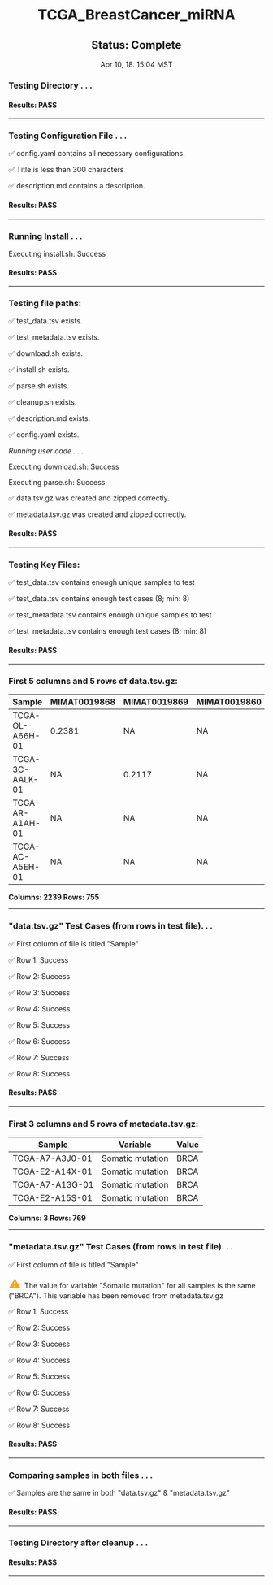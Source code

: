 <h1><center>TCGA_BreastCancer_miRNA</center></h1>
<h2><center> Status: Complete </center></h2>
<center>Apr 10, 18. 15:04 MST</center>


### Testing Directory . . .

#### Results: PASS
---
### Testing Configuration File . . .

&#9989;	config.yaml contains all necessary configurations.

&#9989;	Title is less than 300 characters

&#9989;	description.md contains a description.

#### Results: PASS
---
### Running Install . . .

Executing install.sh: Success

#### Results: PASS
---

### Testing file paths:

&#9989;	test_data.tsv exists.

&#9989;	test_metadata.tsv exists.

&#9989;	download.sh exists.

&#9989;	install.sh exists.

&#9989;	parse.sh exists.

&#9989;	cleanup.sh exists.

&#9989;	description.md exists.

&#9989;	config.yaml exists.

*Running user code . . .*

Executing download.sh: Success

Executing parse.sh: Success

&#9989;	data.tsv.gz was created and zipped correctly.

&#9989;	metadata.tsv.gz was created and zipped correctly.

#### Results: PASS
---
### Testing Key Files:

&#9989;	test_data.tsv contains enough unique samples to test

&#9989;	test_data.tsv contains enough test cases (8; min: 8)

&#9989;	test_metadata.tsv contains enough unique samples to test

&#9989;	test_metadata.tsv contains enough test cases (8; min: 8)

#### Results: PASS
---

### First 5 columns and 5 rows of data.tsv.gz:

|	Sample	|	MIMAT0019868	|	MIMAT0019869	|	MIMAT0019860	|	MIMAT0019862	|
|	---	|	---	|	---	|	---	|	---	|
|	TCGA-OL-A66H-01	|	0.2381	|	NA	|	NA	|	NA	|
|	TCGA-3C-AALK-01	|	NA	|	0.2117	|	NA	|	NA	|
|	TCGA-AR-A1AH-01	|	NA	|	NA	|	NA	|	NA	|
|	TCGA-AC-A5EH-01	|	NA	|	NA	|	NA	|	NA	|

**Columns: 2239 Rows: 755**

---
### "data.tsv.gz" Test Cases (from rows in test file). . .

&#9989;	First column of file is titled "Sample"

&#9989;	Row 1: Success

&#9989;	Row 2: Success

&#9989;	Row 3: Success

&#9989;	Row 4: Success

&#9989;	Row 5: Success

&#9989;	Row 6: Success

&#9989;	Row 7: Success

&#9989;	Row 8: Success

#### Results: PASS
---
### First 3 columns and 5 rows of metadata.tsv.gz:

|	Sample	|	Variable	|	Value	|
|	---	|	---	|	---	|
|	TCGA-A7-A3J0-01	|	Somatic mutation	|	BRCA	|
|	TCGA-E2-A14X-01	|	Somatic mutation	|	BRCA	|
|	TCGA-A7-A13G-01	|	Somatic mutation	|	BRCA	|
|	TCGA-E2-A15S-01	|	Somatic mutation	|	BRCA	|

**Columns: 3 Rows: 769**

---
### "metadata.tsv.gz" Test Cases (from rows in test file). . .

&#9989;	First column of file is titled "Sample"

<p><font color="orange" size="+2">&#9888;	</font>The value for variable "Somatic mutation" for all samples is the same ("BRCA"). This variable has been removed from metadata.tsv.gz</p>

&#9989;	Row 1: Success

&#9989;	Row 2: Success

&#9989;	Row 3: Success

&#9989;	Row 4: Success

&#9989;	Row 5: Success

&#9989;	Row 6: Success

&#9989;	Row 7: Success

&#9989;	Row 8: Success

#### Results: PASS
---
### Comparing samples in both files . . .

&#9989;	Samples are the same in both "data.tsv.gz" & "metadata.tsv.gz"

#### Results: PASS

---
### Testing Directory after cleanup . . .

#### Results: PASS
---
